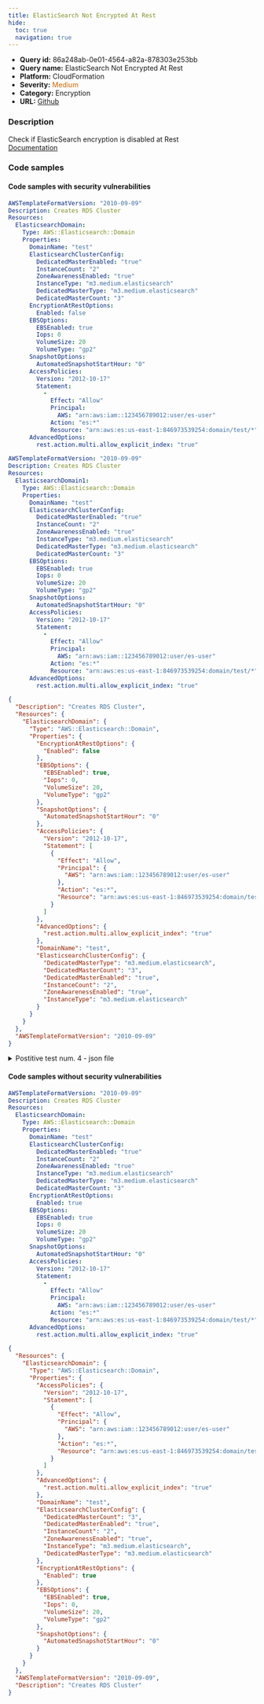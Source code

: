```yaml
---
title: ElasticSearch Not Encrypted At Rest
hide:
  toc: true
  navigation: true
---
```


<style>
  .highlight .hll {
    background-color: #ff171742;
  }
  .md-content {
    max-width: 1100px;
    margin: 0 auto;
  }
</style>

-   **Query id:** 86a248ab-0e01-4564-a82a-878303e253bb
-   **Query name:** ElasticSearch Not Encrypted At Rest
-   **Platform:** CloudFormation
-   **Severity:** <span style="color:#C60">Medium</span>
-   **Category:** Encryption
-   **URL:** [Github](https://github.com/Checkmarx/kics/tree/master/assets/queries/cloudFormation/aws/elasticsearch_not_encrypted_at_rest)

### Description
Check if ElasticSearch encryption is disabled at Rest<br>
[Documentation](https://docs.aws.amazon.com/AWSCloudFormation/latest/UserGuide/aws-resource-elasticsearch-domain.html#cfn-elasticsearch-domain-encryptionatrestoptions)

### Code samples
#### Code samples with security vulnerabilities
```yaml title="Postitive test num. 1 - yaml file" hl_lines="16"
AWSTemplateFormatVersion: "2010-09-09"
Description: Creates RDS Cluster
Resources:
  ElasticsearchDomain:
    Type: AWS::Elasticsearch::Domain
    Properties:
      DomainName: "test"
      ElasticsearchClusterConfig:
        DedicatedMasterEnabled: "true"
        InstanceCount: "2"
        ZoneAwarenessEnabled: "true"
        InstanceType: "m3.medium.elasticsearch"
        DedicatedMasterType: "m3.medium.elasticsearch"
        DedicatedMasterCount: "3"
      EncryptionAtRestOptions:
        Enabled: false
      EBSOptions:
        EBSEnabled: true
        Iops: 0
        VolumeSize: 20
        VolumeType: "gp2"
      SnapshotOptions:
        AutomatedSnapshotStartHour: "0"
      AccessPolicies:
        Version: "2012-10-17"
        Statement:
          -
            Effect: "Allow"
            Principal:
              AWS: "arn:aws:iam::123456789012:user/es-user"
            Action: "es:*"
            Resource: "arn:aws:es:us-east-1:846973539254:domain/test/*"
      AdvancedOptions:
        rest.action.multi.allow_explicit_index: "true"


```
```yaml title="Postitive test num. 2 - yaml file" hl_lines="6"
AWSTemplateFormatVersion: "2010-09-09"
Description: Creates RDS Cluster
Resources:
  ElasticsearchDomain1:
    Type: AWS::Elasticsearch::Domain
    Properties:
      DomainName: "test"
      ElasticsearchClusterConfig:
        DedicatedMasterEnabled: "true"
        InstanceCount: "2"
        ZoneAwarenessEnabled: "true"
        InstanceType: "m3.medium.elasticsearch"
        DedicatedMasterType: "m3.medium.elasticsearch"
        DedicatedMasterCount: "3"
      EBSOptions:
        EBSEnabled: true
        Iops: 0
        VolumeSize: 20
        VolumeType: "gp2"
      SnapshotOptions:
        AutomatedSnapshotStartHour: "0"
      AccessPolicies:
        Version: "2012-10-17"
        Statement:
          -
            Effect: "Allow"
            Principal:
              AWS: "arn:aws:iam::123456789012:user/es-user"
            Action: "es:*"
            Resource: "arn:aws:es:us-east-1:846973539254:domain/test/*"
      AdvancedOptions:
        rest.action.multi.allow_explicit_index: "true"

```
```json title="Postitive test num. 3 - json file" hl_lines="8"
{
  "Description": "Creates RDS Cluster",
  "Resources": {
    "ElasticsearchDomain": {
      "Type": "AWS::Elasticsearch::Domain",
      "Properties": {
        "EncryptionAtRestOptions": {
          "Enabled": false
        },
        "EBSOptions": {
          "EBSEnabled": true,
          "Iops": 0,
          "VolumeSize": 20,
          "VolumeType": "gp2"
        },
        "SnapshotOptions": {
          "AutomatedSnapshotStartHour": "0"
        },
        "AccessPolicies": {
          "Version": "2012-10-17",
          "Statement": [
            {
              "Effect": "Allow",
              "Principal": {
                "AWS": "arn:aws:iam::123456789012:user/es-user"
              },
              "Action": "es:*",
              "Resource": "arn:aws:es:us-east-1:846973539254:domain/test/*"
            }
          ]
        },
        "AdvancedOptions": {
          "rest.action.multi.allow_explicit_index": "true"
        },
        "DomainName": "test",
        "ElasticsearchClusterConfig": {
          "DedicatedMasterType": "m3.medium.elasticsearch",
          "DedicatedMasterCount": "3",
          "DedicatedMasterEnabled": "true",
          "InstanceCount": "2",
          "ZoneAwarenessEnabled": "true",
          "InstanceType": "m3.medium.elasticsearch"
        }
      }
    }
  },
  "AWSTemplateFormatVersion": "2010-09-09"
}

```
<details><summary>Postitive test num. 4 - json file</summary>

```json hl_lines="5"
{
  "Resources": {
    "ElasticsearchDomain1": {
      "Type": "AWS::Elasticsearch::Domain",
      "Properties": {
        "DomainName": "test",
        "ElasticsearchClusterConfig": {
          "InstanceCount": "2",
          "ZoneAwarenessEnabled": "true",
          "InstanceType": "m3.medium.elasticsearch",
          "DedicatedMasterType": "m3.medium.elasticsearch",
          "DedicatedMasterCount": "3",
          "DedicatedMasterEnabled": "true"
        },
        "EBSOptions": {
          "EBSEnabled": true,
          "Iops": 0,
          "VolumeSize": 20,
          "VolumeType": "gp2"
        },
        "SnapshotOptions": {
          "AutomatedSnapshotStartHour": "0"
        },
        "AccessPolicies": {
          "Version": "2012-10-17",
          "Statement": [
            {
              "Effect": "Allow",
              "Principal": {
                "AWS": "arn:aws:iam::123456789012:user/es-user"
              },
              "Action": "es:*",
              "Resource": "arn:aws:es:us-east-1:846973539254:domain/test/*"
            }
          ]
        },
        "AdvancedOptions": {
          "rest.action.multi.allow_explicit_index": "true"
        }
      }
    }
  },
  "AWSTemplateFormatVersion": "2010-09-09",
  "Description": "Creates RDS Cluster"
}

```
</details>


#### Code samples without security vulnerabilities
```yaml title="Negative test num. 1 - yaml file"
AWSTemplateFormatVersion: "2010-09-09"
Description: Creates RDS Cluster
Resources:
  ElasticsearchDomain:
    Type: AWS::Elasticsearch::Domain
    Properties:
      DomainName: "test"
      ElasticsearchClusterConfig:
        DedicatedMasterEnabled: "true"
        InstanceCount: "2"
        ZoneAwarenessEnabled: "true"
        InstanceType: "m3.medium.elasticsearch"
        DedicatedMasterType: "m3.medium.elasticsearch"
        DedicatedMasterCount: "3"
      EncryptionAtRestOptions:
        Enabled: true
      EBSOptions:
        EBSEnabled: true
        Iops: 0
        VolumeSize: 20
        VolumeType: "gp2"
      SnapshotOptions:
        AutomatedSnapshotStartHour: "0"
      AccessPolicies:
        Version: "2012-10-17"
        Statement:
          -
            Effect: "Allow"
            Principal:
              AWS: "arn:aws:iam::123456789012:user/es-user"
            Action: "es:*"
            Resource: "arn:aws:es:us-east-1:846973539254:domain/test/*"
      AdvancedOptions:
        rest.action.multi.allow_explicit_index: "true"

```
```json title="Negative test num. 2 - json file"
{
  "Resources": {
    "ElasticsearchDomain": {
      "Type": "AWS::Elasticsearch::Domain",
      "Properties": {
        "AccessPolicies": {
          "Version": "2012-10-17",
          "Statement": [
            {
              "Effect": "Allow",
              "Principal": {
                "AWS": "arn:aws:iam::123456789012:user/es-user"
              },
              "Action": "es:*",
              "Resource": "arn:aws:es:us-east-1:846973539254:domain/test/*"
            }
          ]
        },
        "AdvancedOptions": {
          "rest.action.multi.allow_explicit_index": "true"
        },
        "DomainName": "test",
        "ElasticsearchClusterConfig": {
          "DedicatedMasterCount": "3",
          "DedicatedMasterEnabled": "true",
          "InstanceCount": "2",
          "ZoneAwarenessEnabled": "true",
          "InstanceType": "m3.medium.elasticsearch",
          "DedicatedMasterType": "m3.medium.elasticsearch"
        },
        "EncryptionAtRestOptions": {
          "Enabled": true
        },
        "EBSOptions": {
          "EBSEnabled": true,
          "Iops": 0,
          "VolumeSize": 20,
          "VolumeType": "gp2"
        },
        "SnapshotOptions": {
          "AutomatedSnapshotStartHour": "0"
        }
      }
    }
  },
  "AWSTemplateFormatVersion": "2010-09-09",
  "Description": "Creates RDS Cluster"
}

```

